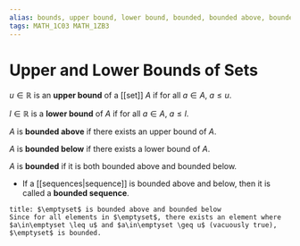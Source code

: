 ```yaml
---
alias: bounds, upper bound, lower bound, bounded, bounded above, bounded below, bounded sequence
tags: MATH_1C03 MATH_1ZB3
---
```

# Upper and Lower Bounds of Sets
$u\in\mathbb{R}$ is an **upper bound** of a [[set]] $A$ if for all $a\in A$, $a\leq u$. 

$l\in\mathbb{R}$ is a **lower bound** of $A$ if for all $a\in A$, $a\leq l$. 

$A$ is **bounded above** if there exists an upper bound of $A$.

$A$ is **bounded below** if there exists a lower bound of $A$.

$A$ is **bounded** if it is both bounded above and bounded below. 

 - If a [[sequences|sequence]] is bounded above and below, then it is called a **bounded sequence**.

```ad-note
title: $\emptyset$ is bounded above and bounded below
Since for all elements in $\emptyset$, there exists an element where $a\in\emptyset \leq u$ and $a\in\emptyset \geq u$ (vacuously true), $\emptyset$ is bounded.
```